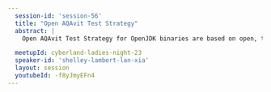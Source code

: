 ```yaml
---
  session-id: 'session-56'
  title: "Open AQAvit Test Strategy"
  abstract: |
    Open AQAvit Test Strategy for OpenJDK binaries are based on open, transparent, robust, and adaptable test suites. We are establishing AQA as the comprehensive open quality standard for OpenJDK verification. AQAvit verification demonstrates that the product is a high-quality offering, ready for enterprise usage, and production quality inclusion criteria. It is one of the three requirements for listing at the Adoptium Marketplace. In this presentation, we take a deep dive into the Open AQAvit Test Strategy: How do we use Eclipse AQAvit tests (that are made available to the public at no charge) to deliver business value to major Java distributors, such as IBM, Red Hat, Microsoft,  Alibaba, and more?  How can we complete 87 million+ tests in a timely fashion with limited machine resources at Eclipse Adoptium and Eclipse OpenJ9 open-source projects. We will talk about our approaches of using smart parallelization, handling copious amounts of verification data, leveraging visualization techniques, implementing Github Actions/workflow, enabling VM cloud, Machine Learning project, and other improvements.

  meetupId: cyberland-ladies-night-23
  speaker-id: 'shelley-lambert-lan-xia'
  layout: session
  youtubeId: -f8yJmyEFn4
---
```

